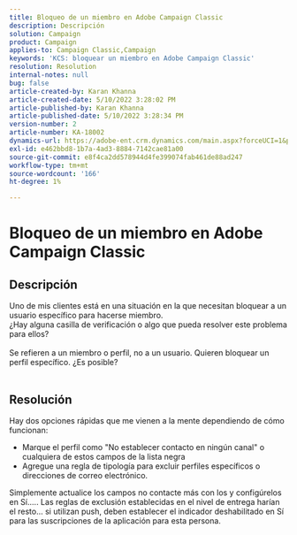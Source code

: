```yaml
---
title: Bloqueo de un miembro en Adobe Campaign Classic
description: Descripción
solution: Campaign
product: Campaign
applies-to: Campaign Classic,Campaign
keywords: 'KCS: bloquear un miembro en Adobe Campaign Classic'
resolution: Resolution
internal-notes: null
bug: false
article-created-by: Karan Khanna
article-created-date: 5/10/2022 3:28:02 PM
article-published-by: Karan Khanna
article-published-date: 5/10/2022 3:28:34 PM
version-number: 2
article-number: KA-18002
dynamics-url: https://adobe-ent.crm.dynamics.com/main.aspx?forceUCI=1&pagetype=entityrecord&etn=knowledgearticle&id=e5fe0dc6-75d0-ec11-a7b5-00224809c556
exl-id: e462bbd8-1b7a-4ad3-8884-7142cae81a00
source-git-commit: e8f4ca2dd578944d4fe399074fab461de88ad247
workflow-type: tm+mt
source-wordcount: '166'
ht-degree: 1%

---
```


# Bloqueo de un miembro en Adobe Campaign Classic

## Descripción

Uno de mis clientes está en una situación en la que necesitan bloquear a un usuario específico para hacerse miembro.
<br>¿Hay alguna casilla de verificación o algo que pueda resolver este problema para ellos?<br><br>Se refieren a un miembro o perfil, no a un usuario. Quieren bloquear un perfil específico. ¿Es posible?
<br> 

## Resolución


Hay dos opciones rápidas que me vienen a la mente dependiendo de cómo funcionan:

- Marque el perfil como &quot;No establecer contacto en ningún canal&quot; o cualquiera de estos campos de la lista negra
- Agregue una regla de tipología para excluir perfiles específicos o direcciones de correo electrónico.




Simplemente actualice los campos no contacte más con los y configúrelos en Sí..... Las reglas de exclusión establecidas en el nivel de entrega harían el resto... si utilizan push, deben establecer el indicador deshabilitado en Sí para las suscripciones de la aplicación para esta persona.
